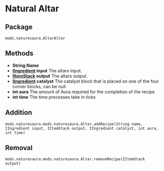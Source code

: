 # Natural Altar

## Package
```zenscript
mods.naturesaura.AltarAltar
```

## Methods
- **String Name**
- **[IIngredient](/Vanilla/Variable_Types/IIngredient) input** The altars input.
- **[IItemStack](/Vanilla/Items/IItemStack) output** The altars output.
- **[IIngredient](/Vanilla/Variable_Types/IIngredient) catalyst** The catalyst block that is placed on one of the four corner blocks, can be null
- **int aura** The amount of Aura required for the completion of the recipe
- **int time** The time processes take in ticks

## Addition

```zenscript
mods.naturesaura.mods.naturesaura.Altar.addRecipe(String name, IIngredient input, IItemStack output, IIngredient catalyst, int aura, int time)
```

## Removal

```zenscript
mods.naturesaura.mods.naturesaura.Altar.removeRecipe(IItemStack output)
```